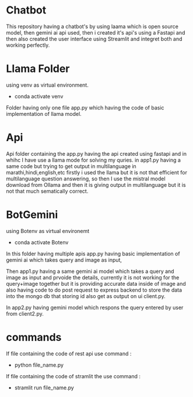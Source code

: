 # Chatbot
This repository having a chatbot's by using laama which is open source model, then gemini ai api used, then i created it's api's using a Fastapi and then also created the user interface using Streamlit and integret both and working perfectly.


# Llama Folder

using venv as virtual environment.

- conda activate venv

Folder having only one file app.py which having the code of basic implementation of llama model.

# Api 
Api folder containing the app.py having the api created using fastapi and in whihc I have use a llama mode for solving my quries.
in app1.py having a same code but trying to get output in multilanguage in marathi,hindi,english,etc firstly i used the llama but it is not that efficient for multilanguage question answering, so then I use the mistral model download from Ollama and then it is giving output in multilanguage but it is not that much sematically correct.

# BotGemini

using Botenv as virtual environemt

- conda activate Botenv
  
In this folder having multiple apis app.py having basic implementation of gemini ai which takes query and image as input,

Then app1.py having a same gemini ai model which takes a query and image as input and prvoide the details, currently it is not working for the query+image together but it is providing accurate data inside of image and also having code to do post request to express backend to store the data into the mongo db that storing id also get as output on ui client.py.

In app2.py having gemini model which respons the query entered by user from client2.py.

# commands 

If file containing the code of rest api use command :

- python file_name.py

If file containing the code of stramlit the use command :

- stramlit run file_name.py



